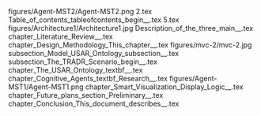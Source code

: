 figures/Agent-MST2/Agent-MST2.png
2.tex
Table_of_contents_tableofcontents_begin__.tex
5.tex
figures/Architecture1/Architecture1.jpg
Description_of_the_three_main__.tex
chapter_Literature_Review__.tex
chapter_Design_Methodology_This_chapter__.tex
figures/mvc-2/mvc-2.jpg
subsection_Model_USAR_Ontology_subsection__.tex
subsection_The_TRADR_Scenario_begin__.tex
chapter_The_USAR_Ontology_textbf__.tex
chapter_Cognitive_Agents_textbf_Research__.tex
figures/Agent-MST1/Agent-MST1.png
chapter_Smart_Visualization_Display_Logic__.tex
chapter_Future_plans_section_Preliminary__.tex
chapter_Conclusion_This_document_describes__.tex
